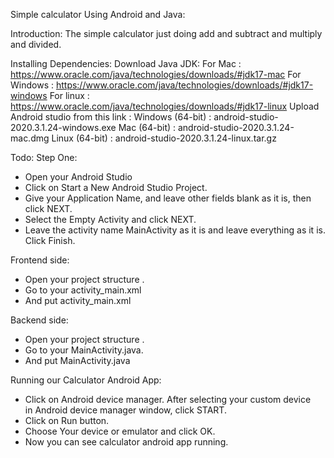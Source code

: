 Simple calculator Using Android and Java:
 
Introduction:
The simple  calculator just doing add and subtract and multiply and divided.

Installing Dependencies:
Download Java JDK:
For Mac : https://www.oracle.com/java/technologies/downloads/#jdk17-mac
For Windows : https://www.oracle.com/java/technologies/downloads/#jdk17-windows
For linux : https://www.oracle.com/java/technologies/downloads/#jdk17-linux
Upload Android studio from this link :
Windows (64-bit) :  android-studio-2020.3.1.24-windows.exe
Mac (64-bit) : android-studio-2020.3.1.24-mac.dmg
Linux (64-bit) :  android-studio-2020.3.1.24-linux.tar.gz

Todo:
Step One:
* Open your Android Studio
* Click on Start a New Android Studio Project.
* Give your Application Name, and leave other fields blank as it is, then click NEXT.
* Select the Empty Activity and click NEXT.
* Leave the activity name MainActivity as it is and leave everything as it is. Click Finish.

Frontend side:
* Open your project structure .
* Go to your activity_main.xml
* And put activity_main.xml

Backend side:

* Open your project structure .
* Go to your MainActivity.java.
* And put  MainActivity.java

Running our Calculator Android App:
* Click on Android device manager. After selecting your custom device in Android device manager window, click START.
* Click on Run button.
* Choose Your device or emulator and click OK.
* Now you can see calculator android app running.
